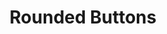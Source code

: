 ---
title: Rounded Buttons
category: Application
paid: true
isActive: true
ltr: {"vue":{"vueTail":[],"vueCss":[]},"react":{"jsxCss":[],"jsxTail":[{"code":"// sm\n<button\n    className=\"px-3 py-1.5 text-sm text-white duration-150 bg-indigo-600 rounded-full hover:bg-indigo-500 active:bg-indigo-700\"\n>\n    Button\n</button>\n\n// default\n<button\n    className=\"px-4 py-2 text-white bg-indigo-600 rounded-full duration-150 hover:bg-indigo-500 active:bg-indigo-700\"\n>\n    Button\n</button>\n\n// md\n<button\n    className=\"px-5 py-3 text-white duration-150 bg-indigo-600 rounded-full hover:bg-indigo-500 active:bg-indigo-700\"\n>\n    Button\n</button>\n\n// lg\n<button\n    className=\"px-6 py-3.5 text-white bg-indigo-600 rounded-full duration-150 hover:bg-indigo-500 active:bg-indigo-700\"\n>\n    Button\n</button>\n\n// xl\n<button\n    className=\"px-7 py-4 text-white duration-150 bg-indigo-600 rounded-full hover:bg-indigo-500 active:bg-indigo-700\"\n>\n    Button\n</button>","label":"App.jsx"}]},"preview":"function App() {\n  return /*#__PURE__*/React.createElement(\"div\", {\n    className: \"btns-container\"\n  }, /*#__PURE__*/React.createElement(\"button\", {\n    className: \"px-3 py-1.5 text-sm text-white duration-150 bg-indigo-600 rounded-full hover:bg-indigo-500 active:bg-indigo-700\"\n  }, \"Button\"), /*#__PURE__*/React.createElement(\"button\", {\n    className: \"px-4 py-2 text-white bg-indigo-600 rounded-full duration-150 hover:bg-indigo-500 active:bg-indigo-700\"\n  }, \"Button\"), /*#__PURE__*/React.createElement(\"button\", {\n    className: \"px-5 py-3 text-white duration-150 bg-indigo-600 rounded-full hover:bg-indigo-500 active:bg-indigo-700\"\n  }, \"Button\"), /*#__PURE__*/React.createElement(\"button\", {\n    className: \"px-6 py-3.5 text-white bg-indigo-600 rounded-full duration-150 hover:bg-indigo-500 active:bg-indigo-700\"\n  }, \"Button\"), /*#__PURE__*/React.createElement(\"button\", {\n    className: \"px-7 py-4 text-white duration-150 bg-indigo-600 rounded-full hover:bg-indigo-500 active:bg-indigo-700\"\n  }, \"Button\"));\n}"}
rtl: {"preview":"function App() {\n  return /*#__PURE__*/React.createElement(\"div\", {\n    className: \"btns-container\"\n  }, /*#__PURE__*/React.createElement(\"button\", {\n    className: \"px-3 py-1.5 text-sm text-white duration-150 bg-indigo-600 rounded-full hover:bg-indigo-500 active:bg-indigo-700\"\n  }, \"\\u0627\\u0636\\u063A\\u0637 \\u0647\\u0646\\u0627\"), /*#__PURE__*/React.createElement(\"button\", {\n    className: \"px-4 py-2 text-white bg-indigo-600 rounded-full duration-150 hover:bg-indigo-500 active:bg-indigo-700\"\n  }, \"\\u0627\\u0636\\u063A\\u0637 \\u0647\\u0646\\u0627\"), /*#__PURE__*/React.createElement(\"button\", {\n    className: \"px-5 py-3 text-white duration-150 bg-indigo-600 rounded-full hover:bg-indigo-500 active:bg-indigo-700\"\n  }, \"\\u0627\\u0636\\u063A\\u0637 \\u0647\\u0646\\u0627\"), /*#__PURE__*/React.createElement(\"button\", {\n    className: \"px-6 py-3.5 text-white bg-indigo-600 rounded-full duration-150 hover:bg-indigo-500 active:bg-indigo-700\"\n  }, \"\\u0627\\u0636\\u063A\\u0637 \\u0647\\u0646\\u0627\"), /*#__PURE__*/React.createElement(\"button\", {\n    className: \"px-7 py-4 text-white duration-150 bg-indigo-600 rounded-full hover:bg-indigo-500 active:bg-indigo-700\"\n  }, \"\\u0627\\u0636\\u063A\\u0637 \\u0647\\u0646\\u0627\"));\n}","vue":{"vueTail":[],"vueCss":[]},"react":{"jsxTail":[{"label":"App.jsx","code":"// sm\n<button\n    className=\"px-3 py-1.5 text-sm text-white duration-150 bg-indigo-600 rounded-full hover:bg-indigo-500 active:bg-indigo-700\"\n>\n    اضغط هنا\n</button>\n\n// default\n<button\n    className=\"px-4 py-2 text-white bg-indigo-600 rounded-full duration-150 hover:bg-indigo-500 active:bg-indigo-700\"\n>\n    اضغط هنا\n</button>\n\n// md\n<button\n    className=\"px-5 py-3 text-white duration-150 bg-indigo-600 rounded-full hover:bg-indigo-500 active:bg-indigo-700\"\n>\n    اضغط هنا\n</button>\n\n// lg\n<button\n    className=\"px-6 py-3.5 text-white bg-indigo-600 rounded-full duration-150 hover:bg-indigo-500 active:bg-indigo-700\"\n>\n    اضغط هنا\n</button>\n\n// xl\n<button\n    className=\"px-7 py-4 text-white duration-150 bg-indigo-600 rounded-full hover:bg-indigo-500 active:bg-indigo-700\"\n>\n    اضغط هنا\n</button>"}],"jsxCss":[]}}
slug: /buttons
id: 7532fd9e-b4a0-4467-8277-60c1afc75839
created_at: 1668378607556
---